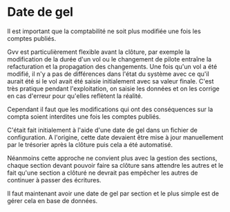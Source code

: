 # Date de gel

Il est important que la comptabilité ne soit plus modifiée une fois les comptes publiés.

Gvv est particulièrement flexible avant la clôture, par exemple la modification de la durée d'un vol ou le changement de pilote entraîne la refacturation et la propagation des changements. Une fois qu'un vol a été modifié, il n'y a pas de différences dans l'état du système avec ce qu'il aurait été si le vol avait été saisie initialement avec sa valeur finale. C'est très pratique pendant l'exploitation, on saisie les données et on les corrige en cas d'erreur pour qu'elles reflètent la réalité.

Cependant il faut que les modifications qui ont des conséquences sur la compta soient interdites une fois les comptes publiés.

C'était fait initialement à l'aide d'une date de gel dans un fichier de configuration. A l'origine, cette date devaient être mise à jour manuellement par le trésorier après la clôture puis cela a été automatisé.

Néanmoins cette approche ne convient plus avec la gestion des sections, chaque section devant pouvoir faire sa clôture sans attendre les autres et le fait qu'une section a clôturé ne devrait pas empêcher les autres de continuer à passer des écritures.  

Il faut maintenant avoir une date de gel par section et le plus simple est de gérer cela en base de données.